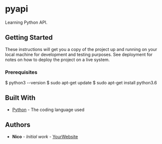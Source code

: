 # pyapi

Learning Python API. 

## Getting Started

These instructions will get you a copy of the project up and running on your local machine
for development and testing purposes. See deployment for notes on how to deploy the project
on a live system.

### Prerequisites

$ python3 --version
$ sudo apt-get update
$ sudo apt-get install python3.6
        
## Built With

* [Python](https://www.python.org/) - The coding language used
        
## Authors

* **Nico** - *Initial work* - [YourWebsite](https://example.com/)
